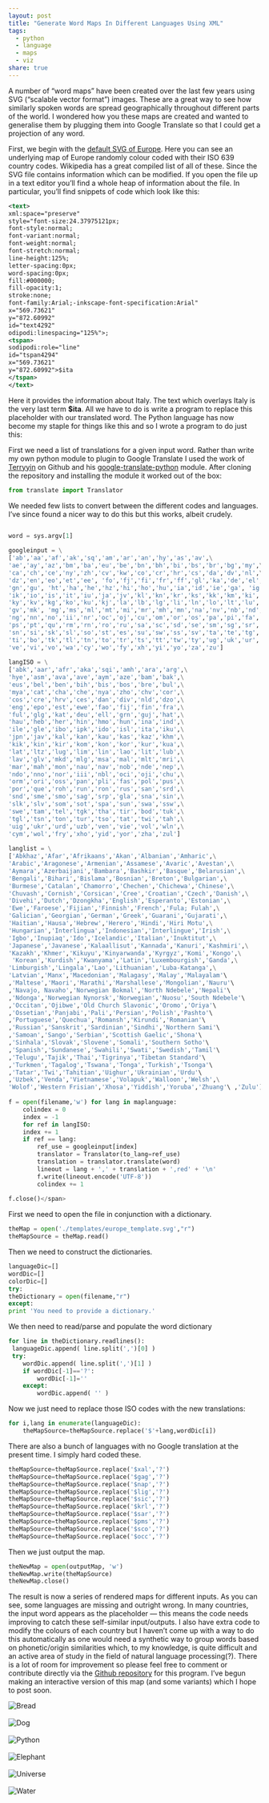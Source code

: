 ```yaml
---
layout: post
title: "Generate Word Maps In Different Languages Using XML"
tags:
  - python
  - language
  - maps
  - viz
share: true
---
```


A number of “word maps” have been created over the last few years using SVG (“scalable vector format”) images. These are a great way to see how similarly spoken words are spread geographically throughout different parts of the world. I wondered how you these maps are created and wanted to generalise them by plugging them into Google Translate so that I could get a projection of any word. 

First, we begin with the [default SVG of Europe](/assets/xml-maps/europe_template.svg). Here you can see an underlying map of Europe randomly colour coded with their ISO 639 country codes. Wikipedia has a great compiled list of all of these. Since the SVG file contains information which can be modified. If you open the file up in a text editor you’ll find a whole heap of information about the file. In particular, you’ll find snippets of code which look like this:


```xml
<text>
xml:space="preserve"
style="font-size:24.37975121px;
font-style:normal;
font-variant:normal;
font-weight:normal;
font-stretch:normal;
line-height:125%;
letter-spacing:0px;
word-spacing:0px;
fill:#000000;
fill-opacity:1;
stroke:none;
font-family:Arial;-inkscape-font-specification:Arial"
x="569.73621"
y="872.60992"
id="text4292"
odipodi:linespacing="125%">;
<tspan>
sodipodi:role="line"
id="tspan4294"
x="569.73621"
y="872.60992">$ita
</tspan>
</text>
```

Here it provides the information about Italy. The text which overlays Italy is the very last term **$ita**. All we have to do is write a program to replace this placeholder with our translated word. The Python language has now become my staple for things like this and so I wrote a program to do just this:

First we need a list of translations for a given input word. Rather than write my own python module to plugin to Google Translate I used the work of [Terryyin](https://github.com/terryyin) on Github and his [google-translate-python](https://github.com/terryyin/google-translate-python) module. After cloning the repository and installing the module it worked out of the box: 

```python
from translate import Translator
```

We needed few lists to convert between the different codes and languages. I’ve since found a nicer way to do this but this works, albeit crudely.

```python

word = sys.argv[1]
 
googleinput = \
['ab','aa','af','ak','sq','am','ar','an','hy','as','av',\
'ae','ay','az','bm','ba','eu','be','bn','bh','bi','bs','br','bg','my',\
'ca','ch','ce','ny','zh','cv','kw','co','cr','hr','cs','da','dv','nl',\
'dz','en','eo','et','ee', 'fo','fj','fi','fr','ff','gl','ka','de','el',\
'gn','gu', 'ht','ha','he','hz','hi','ho','hu','ia','id','ie','ga', 'ig',\
'ik','io','is','it','iu','ja','jv','kl','kn','kr','ks','kk','km','ki','rw',\
'ky','kv','kg','ko','ku','kj','la','lb','lg','li','ln','lo','lt','lu','lv',\
'gv','mk', 'mg','ms','ml','mt','mi','mr','mh','mn','na','nv','nb','nd','ne',\
'ng','nn','no','ii','nr','oc','oj','cu','om','or','os','pa','pi','fa','pl',\
'ps','pt','qu','rm','rn','ro','ru','sa','sc','sd','se','sm','sg','sr','gd',\
'sn','si','sk','sl','so','st','es','su','sw','ss','sv','ta','te','tg','th',\
'ti','bo','tk','tl','tn','to','tr','ts','tt','tw','ty','ug','uk','ur','uz',\
've','vi','vo','wa','cy','wo','fy','xh','yi','yo','za','zu']
 
langISO = \
['abk','aar','afr','aka','sqi','amh','ara','arg',\
'hye','asm','ava','ave','aym','aze','bam','bak',\
'eus','bel','ben','bih','bis','bos','bre','bul',\
'mya','cat','cha','che','nya','zho','chv','cor',\
'cos','cre','hrv','ces','dan','div','nld','dzo',\
'eng','epo','est','ewe','fao','fij','fin','fra',\
'ful','glg','kat','deu','ell','grn','guj','hat',\
'hau','heb','her','hin','hmo','hun','ina','ind',\
'ile','gle','ibo','ipk','ido','isl','ita','iku',\
'jpn','jav','kal','kan','kau','kas','kaz','khm',\
'kik','kin','kir','kom','kon','kor','kur','kua',\
'lat','ltz','lug','lim','lin','lao','lit','lub',\
'lav','glv','mkd','mlg','msa','mal','mlt','mri',\
'mar','mah','mon','nau','nav','nob','nde','nep',\
'ndo','nno','nor','iii','nbl','oci','oji','chu',\
'orm','ori','oss','pan','pli','fas','pol','pus',\
'por','que','roh','run','ron','rus','san','srd',\
'snd','sme','smo','sag','srp','gla','sna','sin',\
'slk','slv','som','sot','spa','sun','swa','ssw',\
'swe','tam','tel','tgk','tha','tir','bod','tuk',\
'tgl','tsn','ton','tur','tso','tat','twi','tah',\
'uig','ukr','urd','uzb','ven','vie','vol','wln',\
'cym','wol','fry','xho','yid','yor','zha','zul']
 
langlist = \
['Abkhaz','Afar','Afrikaans','Akan','Albanian','Amharic',\
'Arabic','Aragonese','Armenian','Assamese','Avaric','Avestan',\
'Aymara','Azerbaijani','Bambara','Bashkir','Basque','Belarusian',\
'Bengali','Bihari','Bislama','Bosnian','Breton','Bulgarian',\
'Burmese','Catalan','Chamorro','Chechen','Chichewa','Chinese',\
'Chuvash','Cornish','Corsican','Cree','Croatian','Czech','Danish',\
'Divehi','Dutch','Dzongkha','English','Esperanto','Estonian',\
'Ewe','Faroese','Fijian','Finnish','French','Fula; Fulah',\
'Galician','Georgian','German','Greek','Guarani','Gujarati',\
'Haitian','Hausa','Hebrew','Herero','Hindi','Hiri Motu',\
'Hungarian','Interlingua','Indonesian','Interlingue','Irish',\
'Igbo','Inupiaq','Ido','Icelandic','Italian','Inuktitut',\
'Japanese','Javanese','Kalaallisut','Kannada','Kanuri','Kashmiri',\
'Kazakh','Khmer','Kikuyu','Kinyarwanda','Kyrgyz','Komi','Kongo',\
 'Korean','Kurdish','Kwanyama','Latin','Luxembourgish','Ganda',\
'Limburgish','Lingala','Lao','Lithuanian','Luba-Katanga',\
'Latvian','Manx','Macedonian','Malagasy','Malay','Malayalam'\
,'Maltese','Maori','Marathi','Marshallese','Mongolian','Nauru'\
,'Navajo, Navaho','Norwegian Bokmal','North Ndebele','Nepali'\
,'Ndonga','Norwegian Nynorsk','Norwegian','Nuosu','South Ndebele'\
,'Occitan','Ojibwe','Old Church Slavonic','Oromo','Oriya'\
,'Ossetian','Panjabi','Pali','Persian','Polish','Pashto'\
,'Portuguese','Quechua','Romansh','Kirundi','Romanian'\
,'Russian','Sanskrit','Sardinian','Sindhi','Northern Sami'\
,'Samoan','Sango','Serbian','Scottish Gaelic','Shona'\
,'Sinhala','Slovak','Slovene','Somali','Southern Sotho'\
,'Spanish','Sundanese','Swahili','Swati','Swedish','Tamil'\
,'Telugu','Tajik','Thai','Tigrinya','Tibetan Standard'\
,'Turkmen','Tagalog','Tswana','Tonga','Turkish','Tsonga'\
,'Tatar','Twi','Tahitian','Uighur','Ukrainian','Urdu'\
,'Uzbek','Venda','Vietnamese','Volapuk','Walloon','Welsh',\
'Wolof','Western Frisian','Xhosa','Yiddish','Yoruba','Zhuang'\ ,'Zulu']
 
f = open(filename,'w') for lang in maplanguage:
    colindex = 0
    index = -1
    for ref in langISO:
    index += 1
    if ref == lang:
        ref_use = googleinput[index]
        translator = Translator(to_lang=ref_use)
        translation = translator.translate(word)
        lineout = lang + ',' + translation + ',red' + '\n'
        f.write(lineout.encode('UTF-8'))
        colindex += 1
 
f.close()</span>

```

First we need to open the file in conjunction with a dictionary.

```python
theMap = open('./templates/europe_template.svg',"r")
theMapSource = theMap.read()
```

Then we need to construct the dictionaries.

```python
languageDic=[]
wordDic=[]
colorDic=[]
try:
theDictionary = open(filename,"r")
except:
print 'You need to provide a dictionary.'
```

We then need to read/parse and populate the word dictionary

```python
for line in theDictionary.readlines():
 languageDic.append( line.split(',')[0] )
 try:
    wordDic.append( line.split(',')[1] )
    if wordDic[-1]=='?':
        wordDic[-1]=''
    except:
        wordDic.append( '' )
```

Now we just need to replace those ISO codes with the new translations:

```python
for i,lang in enumerate(languageDic):
    theMapSource=theMapSource.replace('$'+lang,wordDic[i])
```

There are also a bunch of languages with no Google translation at the present time. I simply hard coded these.

```python
theMapSource=theMapSource.replace('$xal','?')
theMapSource=theMapSource.replace('$gag','?')
theMapSource=theMapSource.replace('$nap','?')
theMapSource=theMapSource.replace('$lig','?')
theMapSource=theMapSource.replace('$sic','?')
theMapSource=theMapSource.replace('$krl','?')
theMapSource=theMapSource.replace('$sar','?')
theMapSource=theMapSource.replace('$pms','?')
theMapSource=theMapSource.replace('$sco','?')
theMapSource=theMapSource.replace('$occ','?')
```

Then we just output the map.

```python
theNewMap = open(outputMap, 'w')
theNewMap.write(theMapSource)
theNewMap.close()
```

The result is now a series of rendered maps for different inputs. As you can see, some languages are missing and outright wrong. In many countries, the input word appears as the placeholder — this means the code needs improving to catch these self-similar input/outputs. I also have extra code to modify the colours of each country but I haven’t come up with a way to do this automatically as one would need a synthetic way to group words based on phonetic/origin similarities which, to my knowledge, is quite difficult and an active area of study in the field of natural language processing(?). There is a lot of room for improvement so please feel free to comment or contribute directly via the [Github repository](https://github.com/bgriffen/wordmapper) for this program. I’ve begun making an interactive version of this map (and some variants) which I hope to post soon.

![Bread](/assets/xml-maps/europe_BREAD.png)
<br/>
<br/>
![Dog](/assets/xml-maps/europe_DOG.png)
<br/>
<br/>
![Python](/assets/xml-maps/europe_PYTHON.png)
<br/>
<br/>
![Elephant](/assets/xml-maps/europe_ELEPHANT.png)
<br/>
<br/>
![Universe](/assets/xml-maps/europe_UNIVERSE.png)
<br/>
<br/>
![Water](/assets/xml-maps/europe_WATER.png)
<br/>
<br/>
